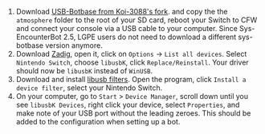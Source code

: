1. Download [USB-Botbase from Koi-3088's fork](https://github.com/Koi-3088/USB-Botbase/releases). and copy the the ``atmosphere`` folder to the root of your SD card, reboot your Switch to CFW and connect your console via a USB cable to your computer. Since Sys-EncounterBot 2.5, LGPE users do not need to download a different sys-botbase version anymore.
1. Download [Zadig](http://www.unitrunker.com/zadig.html), open it, click on ``Options`` -> ``List all devices``. Select `Nintendo Switch`, choose `libusbK`, click `Replace/Reinstall`. Your driver should now be `libusbK` instead of `WinUSB`.
1. Download and install [libusb filters](http://www.mediafire.com/file/wdx5lu4c37sm1cv/libusb-win32-devel-filter-1.2.6.0.exe/file). Open the program, click ``Install a device filter``, select your Nintendo Switch.
1. On your computer, go to ``Start`` > ``Device Manager``, scroll down until you see ``libusbK Devices``, right click your device, select ``Properties``, and make note of your USB port without the leading zeroes. This should be added to the configuration when setting up a bot.